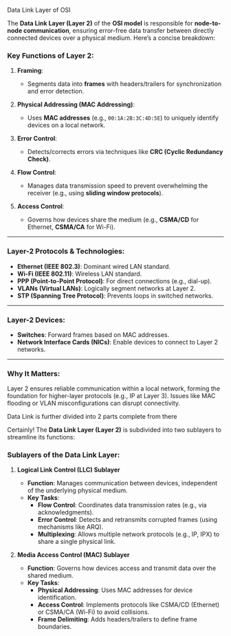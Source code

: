Data Link Layer of OSI


The **Data Link Layer (Layer 2)** of the **OSI model** is responsible for **node-to-node communication**, ensuring error-free data transfer between directly connected devices over a physical medium. Here’s a concise breakdown:

### **Key Functions of Layer 2:**
1. **Framing**:  
   - Segments data into **frames** with headers/trailers for synchronization and error detection.

2. **Physical Addressing (MAC Addressing)**:  
   - Uses **MAC addresses** (e.g., `00:1A:2B:3C:4D:5E`) to uniquely identify devices on a local network.

3. **Error Control**:  
   - Detects/corrects errors via techniques like **CRC (Cyclic Redundancy Check)**.

4. **Flow Control**:  
   - Manages data transmission speed to prevent overwhelming the receiver (e.g., using **sliding window protocols**).

5. **Access Control**:  
   - Governs how devices share the medium (e.g., **CSMA/CD** for Ethernet, **CSMA/CA** for Wi-Fi).

---

### **Layer-2 Protocols & Technologies:**
- **Ethernet (IEEE 802.3)**: Dominant wired LAN standard.
- **Wi-Fi (IEEE 802.11)**: Wireless LAN standard.
- **PPP (Point-to-Point Protocol)**: For direct connections (e.g., dial-up).
- **VLANs (Virtual LANs)**: Logically segment networks at Layer 2.
- **STP (Spanning Tree Protocol)**: Prevents loops in switched networks.

---

### **Layer-2 Devices:**
- **Switches**: Forward frames based on MAC addresses.
- **Network Interface Cards (NICs)**: Enable devices to connect to Layer 2 networks.

---

### Why It Matters:
Layer 2 ensures reliable communication within a local network, forming the foundation for higher-layer protocols (e.g., IP at Layer 3). Issues like MAC flooding or VLAN misconfigurations can disrupt connectivity.

Data Link is further divided into 2 parts complete from there

 Certainly! The **Data Link Layer (Layer 2)** is subdivided into two sublayers to streamline its functions:

### **Sublayers of the Data Link Layer:**
1. **Logical Link Control (LLC) Sublayer**  
   - **Function**: Manages communication between devices, independent of the underlying physical medium.  
   - **Key Tasks**:  
     - **Flow Control**: Coordinates data transmission rates (e.g., via acknowledgments).  
     - **Error Control**: Detects and retransmits corrupted frames (using mechanisms like ARQ).  
     - **Multiplexing**: Allows multiple network protocols (e.g., IP, IPX) to share a single physical link.  

1. **Media Access Control (MAC) Sublayer**  
   - **Function**: Governs how devices access and transmit data over the shared medium.  
   - **Key Tasks**:  
     - **Physical Addressing**: Uses MAC addresses for device identification.  
     - **Access Control**: Implements protocols like CSMA/CD (Ethernet) or CSMA/CA (Wi-Fi) to avoid collisions.  
     - **Frame Delimiting**: Adds headers/trailers to define frame boundaries.  

